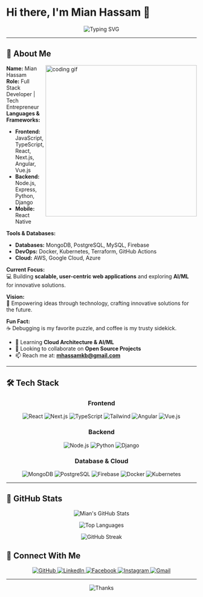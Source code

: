 # Hi there, I'm Mian Hassam 👋

<p align="center">
  <img src="https://readme-typing-svg.herokuapp.com?font=Fira+Code&size=28&pause=1000&color=00FF00&center=true&vCenter=true&width=500&height=70&lines=+Full+Stack+Developer;Founder+%26+CEO+of+MultiMian;Building+Innovative+Tech+Tools" alt="Typing SVG" />
</p>

---

## 🚀 **About Me**

<img align="right" width="400" src="https://github.com/Mianhassam96/Mianhassam96/blob/main/coding.gif" alt="coding gif" />

**Name:** Mian Hassam  
**Role:** Full Stack Developer | Tech Entrepreneur  
**Languages & Frameworks:**  
- **Frontend:** JavaScript, TypeScript, React, Next.js, Angular, Vue.js  
- **Backend:** Node.js, Express, Python, Django  
- **Mobile:** React Native  

**Tools & Databases:**  
- **Databases:** MongoDB, PostgreSQL, MySQL, Firebase  
- **DevOps:** Docker, Kubernetes, Terraform, GitHub Actions  
- **Cloud:** AWS, Google Cloud, Azure  

**Current Focus:**  
💻 Building **scalable, user-centric web applications** and exploring **AI/ML** for innovative solutions.  

**Vision:**  
🌟 Empowering ideas through technology, crafting innovative solutions for the future.  

**Fun Fact:**  
☕ Debugging is my favorite puzzle, and coffee is my trusty sidekick.  

- 🌱 Learning **Cloud Architecture & AI/ML**  
- 👯 Looking to collaborate on **Open Source Projects**  
- 📫 Reach me at: **mhassamkb@gmail.com**  

---

## 🛠️ **Tech Stack**

<div align="center">

### **Frontend**
![React](https://img.shields.io/badge/React-61DAFB?style=for-the-badge&logo=react&logoColor=black)
![Next.js](https://img.shields.io/badge/Next.js-000000?style=for-the-badge&logo=next.js&logoColor=white)
![TypeScript](https://img.shields.io/badge/TypeScript-3178C6?style=for-the-badge&logo=typescript&logoColor=white)
![Tailwind](https://img.shields.io/badge/Tailwind-38B2AC?style=for-the-badge&logo=tailwind-css&logoColor=white)
![Angular](https://img.shields.io/badge/Angular-DD0031?style=for-the-badge&logo=angular&logoColor=white)
![Vue.js](https://img.shields.io/badge/Vue.js-4FC08D?style=for-the-badge&logo=vue.js&logoColor=white)

### **Backend**
![Node.js](https://img.shields.io/badge/Node.js-339933?style=for-the-badge&logo=node.js&logoColor=white)
![Python](https://img.shields.io/badge/Python-3776AB?style=for-the-badge&logo=python&logoColor=white)
![Django](https://img.shields.io/badge/Django-092E20?style=for-the-badge&logo=django&logoColor=white)

### **Database & Cloud**
![MongoDB](https://img.shields.io/badge/MongoDB-47A248?style=for-the-badge&logo=mongodb&logoColor=white)
![PostgreSQL](https://img.shields.io/badge/PostgreSQL-336791?style=for-the-badge&logo=postgresql&logoColor=white)
![Firebase](https://img.shields.io/badge/Firebase-FFCA28?style=for-the-badge&logo=firebase&logoColor=black)
![Docker](https://img.shields.io/badge/Docker-2496ED?style=for-the-badge&logo=docker&logoColor=white)
![Kubernetes](https://img.shields.io/badge/Kubernetes-326CE5?style=for-the-badge&logo=kubernetes&logoColor=white)

</div>

---

## 🌟 **GitHub Stats**

<div align="center">

<!-- GitHub Stats -->
![Mian's GitHub Stats](https://github-readme-stats.vercel.app/api?username=Mianhassam96&show_icons=true&theme=tokyonight&hide_border=true)

<!-- Top Languages -->
![Top Languages](https://github-readme-stats.vercel.app/api/top-langs/?username=Mianhassam96&layout=compact&theme=tokyonight&hide_border=true&langs_count=8)

<!-- GitHub Streak -->
![GitHub Streak](https://streak-stats.demolab.com?user=Mianhassam96&theme=tokyonight&hide_border=true)

</div>


## 🤝 **Connect With Me**

<div align="center">
  <a href="https://github.com/Mianhassam96">
    <img src="https://img.shields.io/badge/GitHub-%23181717.svg?style=for-the-badge&logo=github&logoColor=white" alt="GitHub" />
  </a>
  <a href="https://linkedin.com/in/mianhassam96">
    <img src="https://img.shields.io/badge/LinkedIn-%230077B5.svg?style=for-the-badge&logo=linkedin&logoColor=white" alt="LinkedIn" />
  </a>
  <a href="https://facebook.com/MultiMianDev">
    <img src="https://img.shields.io/badge/Facebook-%231877F2.svg?style=for-the-badge&logo=facebook&logoColor=white" alt="Facebook" />
  </a>
  <a href="https://www.instagram.com/kingmian_hassam/">
    <img src="https://img.shields.io/badge/Instagram-%23E4405F.svg?style=for-the-badge&logo=instagram&logoColor=white" alt="Instagram" />
  </a>
  <a href="mailto:mhassamkb@gmail.com">
    <img src="https://img.shields.io/badge/Gmail-D14836?style=for-the-badge&logo=gmail&logoColor=white" alt="Gmail" />
  </a>
</div>

---

<div align="center">
  <img src="https://readme-typing-svg.herokuapp.com?font=Fira+Code&size=25&duration=3000&pause=1000&color=2F81F7&center=true&vCenter=true&random=false&width=500&lines=Thanks+for+visiting!+%F0%9F%91%8B;Keep+innovating,+keep+creating!" alt="Thanks" />
</div>
